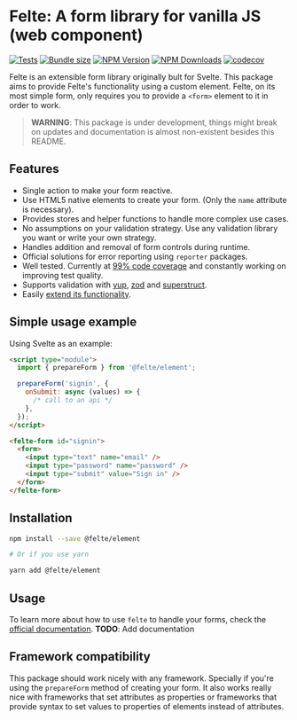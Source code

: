 # Felte: A form library for vanilla JS (web component)

[![Tests](https://github.com/pablo-abc/felte/workflows/Tests/badge.svg)](https://github.com/pablo-abc/felte/actions/workflows/test.yml)
[![Bundle size](https://img.shields.io/bundlephobia/min/@felte/element)](https://bundlephobia.com/result?p=@felte/element)
[![NPM Version](https://img.shields.io/npm/v/@felte/element)](https://www.npmjs.com/package/@felte/element)
[![NPM Downloads](https://img.shields.io/npm/dw/@felte/element)](https://www.npmjs.com/package/@felte/element)
[![codecov](https://codecov.io/gh/pablo-abc/felte/branch/main/graph/badge.svg?token=T73OJZ50LC)](https://codecov.io/gh/pablo-abc/felte)

Felte is an extensible form library originally bult for Svelte. This package aims to provide Felte's functionality using a custom element. Felte, on its most simple form, only requires you to provide a `<form>` element to it in order to work.

> **WARNING**: This package is under development, things might break on updates and documentation is almost non-existent besides this README.

## Features

- Single action to make your form reactive.
- Use HTML5 native elements to create your form. (Only the `name` attribute is necessary).
- Provides stores and helper functions to handle more complex use cases.
- No assumptions on your validation strategy. Use any validation library you want or write your own strategy.
- Handles addition and removal of form controls during runtime.
- Official solutions for error reporting using `reporter` packages.
- Well tested. Currently at [99% code coverage](https://app.codecov.io/gh/pablo-abc/felte) and constantly working on improving test quality.
- Supports validation with [yup](./packages/validator-yup/README.md), [zod](./packages/validator-zod/README.md) and [superstruct](./packages/validator-superstruct/README.md).
- Easily [extend its functionality](https://felte.dev/docs/element/extending-felte).

## Simple usage example

Using Svelte as an example:

```html
<script type="module">
  import { prepareForm } from '@felte/element';

  prepareForm('signin', {
    onSubmit: async (values) => {
      /* call to an api */
    },
  });
</script>

<felte-form id="signin">
  <form>
    <input type="text" name="email" />
    <input type="password" name="password" />
    <input type="submit" value="Sign in" />
  </form>
</felte-form>
```

## Installation

```sh
npm install --save @felte/element

# Or if you use yarn

yarn add @felte/element
```

## Usage

To learn more about how to use `felte` to handle your forms, check the [official documentation](https://felte.dev/docs/element/getting-started). **TODO**: Add documentation

## Framework compatibility

This package should work nicely with any framework. Specially if you're using the `prepareForm` method of creating your form. It also works really nice with frameworks that set attributes as properties or frameworks that provide syntax to set values to properties of elements instead of attributes.
